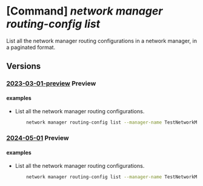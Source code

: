# [Command] _network manager routing-config list_

List all the network manager routing configurations in a network manager, in a paginated format.

## Versions

### [2023-03-01-preview](/Resources/mgmt-plane/L3N1YnNjcmlwdGlvbnMve30vcmVzb3VyY2Vncm91cHMve30vcHJvdmlkZXJzL21pY3Jvc29mdC5uZXR3b3JrL25ldHdvcmttYW5hZ2Vycy97fS9yb3V0aW5nY29uZmlndXJhdGlvbnM=/2023-03-01-preview.xml) **Preview**

<!-- mgmt-plane /subscriptions/{}/resourcegroups/{}/providers/microsoft.network/networkmanagers/{}/routingconfigurations 2023-03-01-preview -->

#### examples

- List all the network manager routing configurations.
    ```bash
        network manager routing-config list --manager-name TestNetworkManager --resource-group "rg1"
    ```

### [2024-05-01](/Resources/mgmt-plane/L3N1YnNjcmlwdGlvbnMve30vcmVzb3VyY2Vncm91cHMve30vcHJvdmlkZXJzL21pY3Jvc29mdC5uZXR3b3JrL25ldHdvcmttYW5hZ2Vycy97fS9yb3V0aW5nY29uZmlndXJhdGlvbnM=/2024-05-01.xml) **Preview**

<!-- mgmt-plane /subscriptions/{}/resourcegroups/{}/providers/microsoft.network/networkmanagers/{}/routingconfigurations 2024-05-01 -->

#### examples

- List all the network manager routing configurations.
    ```bash
        network manager routing-config list --manager-name TestNetworkManager --resource-group "rg1"
    ```

